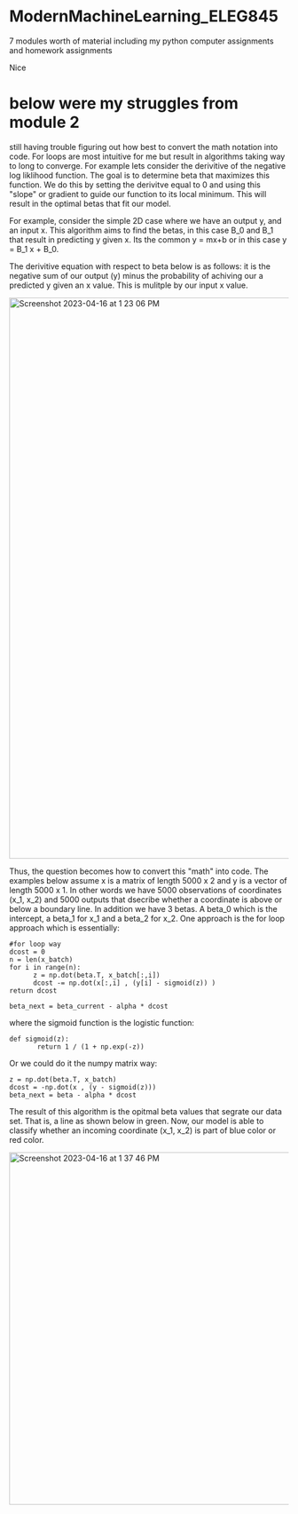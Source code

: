 # ModernMachineLearning_ELEG845
7 modules worth of material including my python computer assignments and homework assignments

Nice


# below were my struggles from module 2

still having trouble figuring out how best to convert the math notation into code. For loops are most intuitive for me but result in algorithms taking way to long to converge. For example lets consider the derivitive of the negative log liklihood function.  The goal is to determine beta that maximizes this function. We do this by setting the derivitve equal to 0 and using this "slope" or gradient to guide our function to its local minimum. This will result in the optimal betas that fit our model. 

For example, consider the simple 2D case where we have an output y, and an input x. This algorithm aims to find the betas, in this case B_0 and B_1 that result in predicting y given x. Its the common y = mx+b or in this case y = B_1 x + B_0.

The derivitive equation with respect to beta below is as follows:  it is the negative sum of our output (y) minus the probability of achiving our a predicted y given an x value. This is mulitple by our input x value. 


<img width="1011" alt="Screenshot 2023-04-16 at 1 23 06 PM" src="https://user-images.githubusercontent.com/50302377/232329774-4dcc291a-3ab5-4bc4-ac84-c5d22ec8aedd.png">


Thus, the question becomes how to convert this "math" into code.  The examples below assume x is a  matrix of length 5000 x 2 and y is a vector of length 5000 x 1.  In other words we have 5000 observations of coordinates (x_1, x_2) and 5000 outputs that dsecribe whether a coordinate is above or below a boundary line. In addition we have 3 betas. A beta_0 which is the intercept, a beta_1 for x_1 and a beta_2 for x_2. One approach is the for loop approach which is essentially:

```
#for loop way
dcost = 0
n = len(x_batch)
for i in range(n):
      z = np.dot(beta.T, x_batch[:,i])  
      dcost -= np.dot(x[:,i] , (y[i] - sigmoid(z)) ) 
return dcost

beta_next = beta_current - alpha * dcost
```


where the sigmoid function is the logistic function:

```
def sigmoid(z):
       return 1 / (1 + np.exp(-z))
```

Or we could do it the numpy matrix way:

```
z = np.dot(beta.T, x_batch)
dcost = -np.dot(x , (y - sigmoid(z)))
beta_next = beta - alpha * dcost
```
      

The result of this algorithm is the opitmal beta values that segrate our data set. That is, a line as shown below in green. Now, our model is able to classify whether an incoming coordinate (x_1, x_2) is part of blue color or red color. 

<img width="635" alt="Screenshot 2023-04-16 at 1 37 46 PM" src="https://user-images.githubusercontent.com/50302377/232330543-dde71dc3-45ab-46b6-9336-8904831959df.png">
